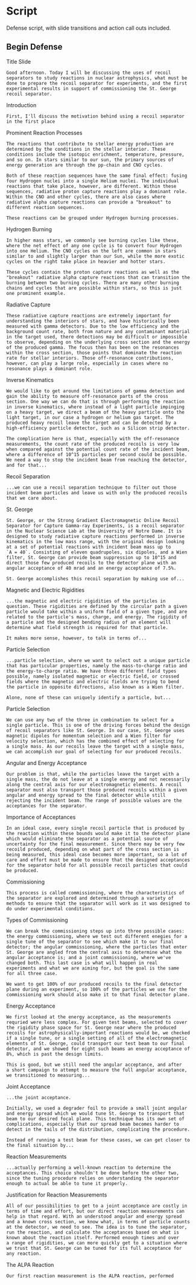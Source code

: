 Script
======

Defense script, with slide transitions and action call outs included.


Begin Defense
-------------

Title Slide

    Good afternoon. Today I will be discussing the uses of recoil
    separators to study reactions in nuclear astrophysics, what must be
    done to prepare the recoil separator for experiments, and the first
    experimental results in support of commissioning the St. George
    recoil separator.

Introduction

    First, I'll discuss the motivation behind using a recoil separator
    in the first place

Prominent Reaction Processes

    The reactions that contribute to stellar energy production are
    determined by the conditions in the stellar interior. These
    conditions include the isotopic enrichment, temperature, pressure,
    and so on. In stars similar to our sun, the primary sources of
    energy generation are through the pp-chain and CNO cycles.

    Both of these reaction sequences have the same final effect: fusing
    four Hydrogen nuclei into a single Helium nuclei. The individual
    reactions that take place, however, are different. Within these
    sequences, radiative proton capture reactions play a dominant role.
    Within the CNO and other cycles, there are also cases where
    radiative alpha capture reactions can provide a "breakout" to
    different reaction sequences.

    These reactions can be grouped under Hydrogen burning processes.

Hydrogen Burning

    In higher mass stars, we commonly see burning cycles like these,
    where the net effect of any one cycle is to convert four Hydrogen
    into one Helium. The CNO cycles on the left are common in stars
    similar to and slightly larger than our Sun, while the more exotic
    cycles on the right take place in heavier and hotter stars.

    These cycles contain the proton capture reactions as well as the
    "breakout" radiative alpha capture reactions that can transition the
    burning between two burning cycles. There are many other burning
    chains and cycles that are possible within stars, so this is just
    one prominent example.

Radiative Capture

    These radiative capture reactions are extremely important for
    understanding the interiors of stars, and have historically been
    measured with gamma detectors. Due to the low efficiency and the
    background count rate, both from nature and any contaminant material
    in the target used, there detections may be difficult or impossible
    to observe, depending on the underlying cross section and the energy
    of the produced gamma. The focus then has been on the resonances
    within the cross section, those points that dominate the reaction
    rate for stellar interiors. Those off-resonance contributions,
    however, can play a large role, especially in cases where no
    resonance plays a dominant role.

Inverse Kinematics

    We would like to get around the limitations of gamma detection and
    gain the ability to measure off-resonance parts of the cross
    section. One way we can do that is through performing the reaction
    in inverse kinematics, where instead of a light particle impinging
    on a heavy target, we direct a beam of the heavy particle onto the
    light target, in our case a hydrogen or helium gas target. The
    produced heavy recoil leave the target and can be detected by a
    high-efficiency particle detector, such as a Silicon strip detector.

    The complication here is that, especially with the off-resonance
    measurements, the count rate of the produced recoils is very low
    when compared against the potential count rate of the incident beam,
    where a difference of 10^15 particles per second could be possible.
    We need a way to stop the incident beam from reaching the detector,
    and for that...

Recoil Separation

    ...we can use a recoil separation technique to filter out those
    incident beam particles and leave us with only the produced recoils
    that we care about.

St. George

    St. George, or the Strong Gradient Electromagnetic Online Recoil
    Separator for Capture Gamma-ray Experiments, is a recoil separator
    in the Nuclear Science Lab at the University of Notre Dame. It is
    designed to study radiative capture reactions performed in inverse
    kinematics in the low mass range, with the original design looking
    at a set of potential reactions with incident beam mass up to
    `A = 40`. Consisting of eleven quadrupoles, six dipoles, and a Wien
    filter, St. George can provide beam suppression up to 10^15 and
    direct those few produced recoils to the detector plane with an
    angular acceptance of 40 mrad and an energy acceptance of 7.5%.

    St. George accomplishes this recoil separation by making use of...

Magnetic and Electric Rigidities

    ...the magnetic and electric rigidities of the particles in
    question. These rigidities are defined by the circular path a given
    particle would take within a uniform field of a given type, and are
    related to the particle's mass, charge, and energy. The rigidity of
    a particle and the designed bending radius of an element will
    determine what field strength is required for that particle.

    It makes more sense, however, to talk in terms of...

Particle Selection

    ...particle selection, where we want to select out a unique particle
    that has particular properties, namely the mass-to-charge ratio and
    the energy-to-charge ratio. We have three different field types
    possible, namely isolated magnetic or electric field, or crossed
    fields where the magnetic and electric fields are trying to bend
    the particle in opposite difrections, also known as a Wien filter.

    Alone, none of these can uniquely identify a particle, but...

Particle Selection

    We can use any two of the three in combination to select for a
    single particle. This is one of the driving forces behind the design
    of recoil separators like St. George. In our case, St. George uses
    magnetic dipoles for momentum selection and a Wien filter for
    velocity selection, which has the combined effect of selecting for
    a single mass. As our recoils leave the target with a single mass,
    we can accomplish our goal of selecting for our produced recoils.

Angular and Energy Acceptance

    Our problem is that, while the particles leave the target with a
    single mass, the do not leave at a single energy and not necessarily
    along the central axis for our electromagnetic elements. A recoil
    separator must also transport those produced recoils within a given
    angular and energy spread to the final detector while still
    rejecting the incident beam. The range of possible values are the
    acceptances for the separator.

Importance of Acceptances

    In an ideal case, every single recoil particle that is produced by
    the reaction within these bounds would make it to the detector plane
    which would eliminate the separator as a potential source of
    uncertainty for the final measurement. Since there may be very few
    recoild produced, depending on what part of the cross section is
    being measured, this ideal case becomes more important, so a lot of
    care and effort must be made to ensure that the designed acceptances
    for the separator hold for all possible recoil particles that could
    be produced.

Commissioning

    This process is called commissioning, where the characteristics of
    the separator are explored and determined through a variety of
    methods to ensure that the separator will work as it was designed to
    do under experimental conditions.

Types of Commissioning

    We can break the commissioning steps up into three possible cases:
    the energy commissioning, where we test out different enegies for a
    single tune of the separator to see which make it to our final
    detector; the angular commissioning, where the particles that enter
    St. George are angled from the central axis to determine what the
    angular acceptance is; and a joint commissioning, where we've
    changed both. This last case is what will happen in real
    experiments and what we are aiming for, but the goal is the same
    for all three case.

    We want to get 100% of our produced recoils to the final detector
    plane during an experiment, so 100% of the particles we use for the
    commissioning work should also make it to that final detector plane.

Energy Acceptance

    We first looked at the energy acceptance, as the measurements
    requried were less complex. For given test beams, selected to cover
    the rigidity phase space for St. George near where the produced
    recoils for astrophysically-important reactions would be, we checked
    if a single tune, or a single setting of all of the electromagnetic
    elements of St. George, could transport our test beam to our final
    detector, and we showed for eight such beams an energy acceptance of
    8%, which is past the design limits.

    This is good, but we still need the angular acceptance, and after
    a short campaign to attempt to measure the full angular acceptance,
    we transitioned to measuring...

Joint Acceptance

    ...the joint acceptance.

    Initially, we used a degrader foil to provide a small joint angular
    and energy spread which we would tune St. George to transport that
    beam to our desired focal plane. This technique has its own set of
    complications, especially that our spread beam becomes harder to
    detect in the tails of the distribution, complicating the procedure.

    Instead of running a test beam for these cases, we can get closer to
    the final situation by...

Reaction Measurements

    ...actually performing a well-known reaction to determine the
    acceptances. This choice shouldn't be done before the other two,
    since the tuning procedure relies on understanding the separator
    enough to actual be able to tune it properly.

Justification for Reaction Measurements

    All of our possibilities to get to a joint acceptance are costly in
    terms of time and effort, but our direct reaction measurements can
    help in that regard. With an understood angular and energy spread
    and a known cross section, we know what, in terms of particle counts
    at the detector, we need to see. The idea is to tune the separator,
    run the reaction, and calculate the acceptances based on what is
    known about the reaction itself. Performed enough times and over
    a range of rigidities, we can more quickly get to a situation where
    we trust that St. George can be tuned for its full acceptance for
    any reaction.

The ALPA Reaction

    Our first reaction measurement is the ALPA reaction, performed
